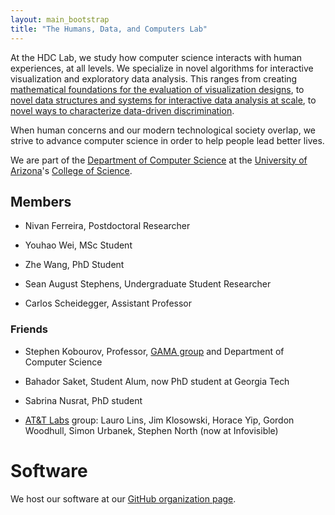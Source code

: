 ```yaml
---
layout: main_bootstrap
title: "The Humans, Data, and Computers Lab"
---
```


At the HDC Lab, we study how computer science interacts with human
experiences, at all levels. We specialize in novel algorithms for
interactive visualization and exploratory data analysis. This ranges
from creating
[mathematical foundations for the evaluation of visualization designs](http://algebraicvis.net),
to
[novel data structures and systems for interactive data analysis at scale](http://nanocubes.net),
to
[novel ways to characterize data-driven discrimination](http://fairness.haverford.edu).

When human concerns and our modern technological society overlap, we
strive to advance computer science in order to help people lead better lives.

We are part of the [Department of Computer Science](http://www.cs.arizona.edu) at the
[University of Arizona](http://www.arizona.edu)'s [College of Science](http://cos.arizona.edu/).

## Members

* Nivan Ferreira, Postdoctoral Researcher

* Youhao Wei, MSc Student

* Zhe Wang, PhD Student

* Sean August Stephens, Undergraduate Student Researcher

* Carlos Scheidegger, Assistant Professor

### Friends

* Stephen Kobourov, Professor, [GAMA group](http://gama.cs.arizona.edu/) and Department of Computer Science 

* Bahador Saket, Student Alum, now PhD student at Georgia Tech

* Sabrina Nusrat, PhD student

* [AT&T Labs](http://www.research.att.com/groups/infovis) group: Lauro Lins, Jim Klosowski, Horace Yip, Gordon
  Woodhull, Simon Urbanek, Stephen North (now at Infovisible)

# Software

We host our software at our [GitHub organization page](http://github.com/hdc-arizona/).
